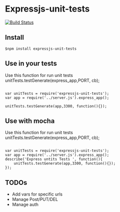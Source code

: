 Expressjs-unit-tests
===================

[![Build Status](https://travis-ci.org/Iragne/ExpressUnitTests.png?branch=master)](https://travis-ci.org/Iragne/ExpressUnitTests)


Install
-------

```
$npm install expressjs-unit-tests
```


Use in your tests
---

Use this function for run unit tests
unitTests.testGenerate(express_app,PORT, cb);
```

var unitTests = require('expressjs-unit-tests');
var app = require('../server.js').express_app();

unitTests.testGenerate(app,3300, function(){});
```

Use with mocha
---

Use this function for run unit tests
unitTests.testGenerate(express_app,PORT, cb);
```

var unitTests = require('expressjs-unit-tests');
var app = require('../server.js').express_app();
describe('Express untits Tests ', function(){
    unitTests.testGenerate(app,3300, function(){});
});
```


TODOs
-----
* Add vars for specific urls
* Manage Post/PUT/DEL
* Manage auth








